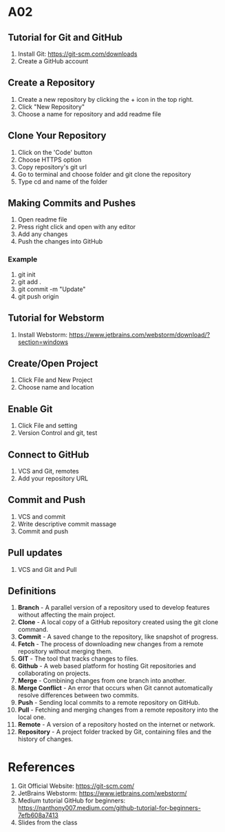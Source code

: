 # A02
## Tutorial for  Git and GitHub
1. Install Git: https://git-scm.com/downloads
2. Create a GitHub account


## Create a Repository
1. Create a new repository by clicking the + icon in the top right.
2. Click "New Repository"
3. Choose a name for repository and add readme file
## Clone Your Repository
1. Click on the 'Code' button
2. Choose HTTPS option
3. Copy repository's git url
4. Go to terminal and choose folder and git clone the repository
5. Type cd and name of the folder


## Making Commits and Pushes
1. Open readme file
2. Press right click and open with any editor
3. Add any changes
4. Push the changes into GitHub
### Example
1. git init
2. git add .
3. git commit -m "Update"
4. git push origin


## Tutorial for Webstorm
1. Install Webstorm: https://www.jetbrains.com/webstorm/download/?section=windows


## Create/Open Project
1. Click File and New Project
2. Choose name and location


## Enable Git
1. Click File and setting
2. Version Control and git, test


## Connect to GitHub
1. VCS and Git, remotes
2. Add your repository URL

## Commit and Push
1. VCS and commit
2. Write descriptive commit massage
3. Commit and push


## Pull updates
1. VCS and Git and Pull


## Definitions
1. **Branch** - A parallel version of a repository used to develop features without affecting the main project. 
2. **Clone** - A local copy of a GitHub repository created using the git clone command.
3. **Commit** - A saved change to the repository, like snapshot of progress.
4. **Fetch** - The process of downloading new changes from a remote repository without merging them.
5. **GIT** - The tool that tracks changes to files.
6. **Github** - A web based platform for hosting Git repositories and collaborating on projects.
7. **Merge** - Combining changes from one branch into another.
8. **Merge Conflict** - An error that occurs when Git cannot automatically resolve differences between two commits.
9. **Push** - Sending local commits to a remote repository on GitHub.
10. **Pull** - Fetching and merging changes from a remote repository into the local one.
11. **Remote** - A version of a repository hosted on the internet or network.
12. **Repository** - A project folder tracked by Git, containing files and the history of changes.


# References
1. Git Official Website: https://git-scm.com/
2. JetBrains Webstorm: https://www.jetbrains.com/webstorm/
3. Medium tutorial GitHub for beginners: https://nanthony007.medium.com/github-tutorial-for-beginners-7efb608a7413
4. Slides from the class

